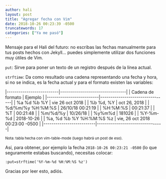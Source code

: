 ```yaml
---
author: hali
layout: post
title: "Agregar fecha con Vim"
date: 2018-10-26 00:23:39 -0500
truncatewords: 17
categories: ["Ya me pasó"]
---
```


Mensaje para el Hali del futuro: no escribas las fechas manualmente para tus posts hechos con Jekyll... puedes
simplemente utilizar dos funciones muy útiles de Vim.

`put`: Sirve para poner un texto de un registro después de la línea actual.

`strftime`: Da como resultado una cadena representando una fecha y hora, si no se indica, es la fecha actual y para
el formato existen las variables:

|--------------------------|---------------------------------|
| Cadena de formato        | Ejemplo                         |
|--------------------------|---------------------------------|
| %a %d %b %Y              | vie 26 oct 2018                 |
| %b %d, %Y                | oct 26, 2018                    |
| %d/%m/%y %H:%M:%S        | 26/10/18 00:21:19               |
| %H:%M:%S                 | 00:21:37                        |
| %T                       | 00:21:48                        |
| %m/%d/%y                 | 10/26/18                        |
| %y%m%d                   | 181026                          |
| %Y-%m-%d                 | 2018-10-26                      |
| %a, %d %b %Y %H:%M:%S %z | vie, 26 oct 2018 00:23:00 -0500 |
|--------------------------|---------------------------------|

<small>Nota: tabla hecha con vim-table-mode (luego habrá un post de eso).</small>

Así, para obtener, por ejemplo la fecha `2018-10-26 00:23:21 -0500` (lo que seguramente estabas buscando), necesitas
colocar:
```
:put=strftime('%Y-%m-%d %H:%M:%S %z')
```
Gracias por leer esto, adiós.
